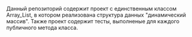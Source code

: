 Данный репозиторий содержит проект с единственным классом Array_List, в котором реализована структура данных "динамический массив". Также проект содержит тесты, выполненые для каждого публичного метода класса.
